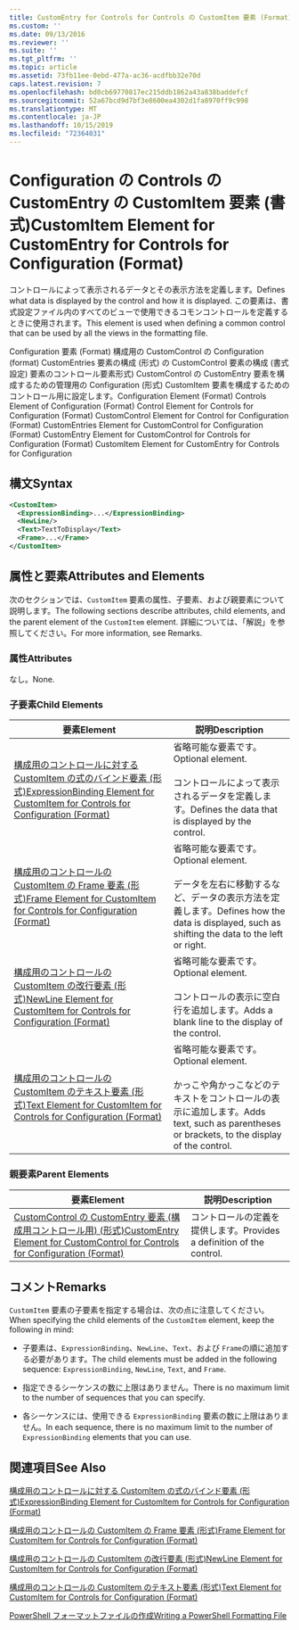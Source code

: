 ```yaml
---
title: CustomEntry for Controls for Controls の CustomItem 要素 (Format) |Microsoft Docs
ms.custom: ''
ms.date: 09/13/2016
ms.reviewer: ''
ms.suite: ''
ms.tgt_pltfrm: ''
ms.topic: article
ms.assetid: 73fb11ee-0ebd-477a-ac36-acdfbb32e70d
caps.latest.revision: 7
ms.openlocfilehash: bd0cb69770817ec215ddb1862a43a838baddefcf
ms.sourcegitcommit: 52a67bcd9d7bf3e8600ea4302d1fa8970ff9c998
ms.translationtype: MT
ms.contentlocale: ja-JP
ms.lasthandoff: 10/15/2019
ms.locfileid: "72364031"
---
```

# <a name="customitem-element-for-customentry-for-controls-for-configuration-format"></a><span data-ttu-id="aa926-102">Configuration の Controls の CustomEntry の CustomItem 要素 (書式)</span><span class="sxs-lookup"><span data-stu-id="aa926-102">CustomItem Element for CustomEntry for Controls for Configuration (Format)</span></span>

<span data-ttu-id="aa926-103">コントロールによって表示されるデータとその表示方法を定義します。</span><span class="sxs-lookup"><span data-stu-id="aa926-103">Defines what data is displayed by the control and how it is displayed.</span></span> <span data-ttu-id="aa926-104">この要素は、書式設定ファイル内のすべてのビューで使用できるコモンコントロールを定義するときに使用されます。</span><span class="sxs-lookup"><span data-stu-id="aa926-104">This element is used when defining a common control that can be used by all the views in the formatting file.</span></span>

<span data-ttu-id="aa926-105">Configuration 要素 (Format) 構成用の CustomControl の Configuration (format) CustomEntries 要素の構成 (形式) の CustomControl 要素の構成 (書式設定) 要素のコントロール要素形式) CustomControl の CustomEntry 要素を構成するための管理用の Configuration (形式) CustomItem 要素を構成するためのコントロール用に設定します。</span><span class="sxs-lookup"><span data-stu-id="aa926-105">Configuration Element (Format) Controls Element of Configuration (Format) Control Element for Controls for Configuration (Format) CustomControl Element for Control for Configuration (Format) CustomEntries Element for CustomControl for Configuration (Format) CustomEntry Element for CustomControl for Controls for Configuration (Format) CustomItem Element for CustomEntry for Controls for Configuration</span></span>

## <a name="syntax"></a><span data-ttu-id="aa926-106">構文</span><span class="sxs-lookup"><span data-stu-id="aa926-106">Syntax</span></span>

```xml
<CustomItem>
  <ExpressionBinding>...</ExpressionBinding>
  <NewLine/>
  <Text>TextToDisplay</Text>
  <Frame>...</Frame>
</CustomItem>
```

## <a name="attributes-and-elements"></a><span data-ttu-id="aa926-107">属性と要素</span><span class="sxs-lookup"><span data-stu-id="aa926-107">Attributes and Elements</span></span>

<span data-ttu-id="aa926-108">次のセクションでは、`CustomItem` 要素の属性、子要素、および親要素について説明します。</span><span class="sxs-lookup"><span data-stu-id="aa926-108">The following sections describe attributes, child elements, and the parent element of the `CustomItem` element.</span></span> <span data-ttu-id="aa926-109">詳細については、「解説」を参照してください。</span><span class="sxs-lookup"><span data-stu-id="aa926-109">For more information, see Remarks.</span></span>

### <a name="attributes"></a><span data-ttu-id="aa926-110">属性</span><span class="sxs-lookup"><span data-stu-id="aa926-110">Attributes</span></span>

<span data-ttu-id="aa926-111">なし。</span><span class="sxs-lookup"><span data-stu-id="aa926-111">None.</span></span>

### <a name="child-elements"></a><span data-ttu-id="aa926-112">子要素</span><span class="sxs-lookup"><span data-stu-id="aa926-112">Child Elements</span></span>

|<span data-ttu-id="aa926-113">要素</span><span class="sxs-lookup"><span data-stu-id="aa926-113">Element</span></span>|<span data-ttu-id="aa926-114">説明</span><span class="sxs-lookup"><span data-stu-id="aa926-114">Description</span></span>|
|-------------|-----------------|
|[<span data-ttu-id="aa926-115">構成用のコントロールに対する CustomItem の式のバインド要素 (形式)</span><span class="sxs-lookup"><span data-stu-id="aa926-115">ExpressionBinding Element for CustomItem for Controls for Configuration (Format)</span></span>](./expressionbinding-element-for-customitem-for-controls-for-configuration-format.md)|<span data-ttu-id="aa926-116">省略可能な要素です。</span><span class="sxs-lookup"><span data-stu-id="aa926-116">Optional element.</span></span><br /><br /> <span data-ttu-id="aa926-117">コントロールによって表示されるデータを定義します。</span><span class="sxs-lookup"><span data-stu-id="aa926-117">Defines the data that is displayed by the control.</span></span>|
|[<span data-ttu-id="aa926-118">構成用のコントロールの CustomItem の Frame 要素 (形式)</span><span class="sxs-lookup"><span data-stu-id="aa926-118">Frame Element for CustomItem for Controls for Configuration (Format)</span></span>](./frame-element-for-customitem-for-controls-for-configuration-format.md)|<span data-ttu-id="aa926-119">省略可能な要素です。</span><span class="sxs-lookup"><span data-stu-id="aa926-119">Optional element.</span></span><br /><br /> <span data-ttu-id="aa926-120">データを左右に移動するなど、データの表示方法を定義します。</span><span class="sxs-lookup"><span data-stu-id="aa926-120">Defines how the data is displayed, such as shifting the data to the left or right.</span></span>|
|[<span data-ttu-id="aa926-121">構成用のコントロールの CustomItem の改行要素 (形式)</span><span class="sxs-lookup"><span data-stu-id="aa926-121">NewLine Element for CustomItem for Controls for Configuration (Format)</span></span>](./newline-element-for-customitem-for-controls-for-configuration-format.md)|<span data-ttu-id="aa926-122">省略可能な要素です。</span><span class="sxs-lookup"><span data-stu-id="aa926-122">Optional element.</span></span><br /><br /> <span data-ttu-id="aa926-123">コントロールの表示に空白行を追加します。</span><span class="sxs-lookup"><span data-stu-id="aa926-123">Adds a blank line to the display of the control.</span></span>|
|[<span data-ttu-id="aa926-124">構成用のコントロールの CustomItem のテキスト要素 (形式)</span><span class="sxs-lookup"><span data-stu-id="aa926-124">Text Element for CustomItem for Controls for Configuration (Format)</span></span>](./text-element-for-customitem-for-controls-for-configuration-format.md)|<span data-ttu-id="aa926-125">省略可能な要素です。</span><span class="sxs-lookup"><span data-stu-id="aa926-125">Optional element.</span></span><br /><br /> <span data-ttu-id="aa926-126">かっこや角かっこなどのテキストをコントロールの表示に追加します。</span><span class="sxs-lookup"><span data-stu-id="aa926-126">Adds text, such as parentheses or brackets, to the display of the control.</span></span>|

### <a name="parent-elements"></a><span data-ttu-id="aa926-127">親要素</span><span class="sxs-lookup"><span data-stu-id="aa926-127">Parent Elements</span></span>

|<span data-ttu-id="aa926-128">要素</span><span class="sxs-lookup"><span data-stu-id="aa926-128">Element</span></span>|<span data-ttu-id="aa926-129">説明</span><span class="sxs-lookup"><span data-stu-id="aa926-129">Description</span></span>|
|-------------|-----------------|
|[<span data-ttu-id="aa926-130">CustomControl の CustomEntry 要素 (構成用コントロール用) (形式)</span><span class="sxs-lookup"><span data-stu-id="aa926-130">CustomEntry Element for CustomControl for Controls for Configuration (Format)</span></span>](./customentry-element-for-customcontrol-for-controls-for-configuration-format.md)|<span data-ttu-id="aa926-131">コントロールの定義を提供します。</span><span class="sxs-lookup"><span data-stu-id="aa926-131">Provides a definition of the control.</span></span>|

## <a name="remarks"></a><span data-ttu-id="aa926-132">コメント</span><span class="sxs-lookup"><span data-stu-id="aa926-132">Remarks</span></span>

<span data-ttu-id="aa926-133">`CustomItem` 要素の子要素を指定する場合は、次の点に注意してください。</span><span class="sxs-lookup"><span data-stu-id="aa926-133">When specifying the child elements of the `CustomItem` element, keep the following in mind:</span></span>

- <span data-ttu-id="aa926-134">子要素は、`ExpressionBinding`、`NewLine`、`Text`、および `Frame`の順に追加する必要があります。</span><span class="sxs-lookup"><span data-stu-id="aa926-134">The child elements must be added in the following sequence: `ExpressionBinding`, `NewLine`, `Text`, and `Frame`.</span></span>

- <span data-ttu-id="aa926-135">指定できるシーケンスの数に上限はありません。</span><span class="sxs-lookup"><span data-stu-id="aa926-135">There is no maximum limit to the number of sequences that you can specify.</span></span>

- <span data-ttu-id="aa926-136">各シーケンスには、使用できる `ExpressionBinding` 要素の数に上限はありません。</span><span class="sxs-lookup"><span data-stu-id="aa926-136">In each sequence, there is no maximum limit to the number of `ExpressionBinding` elements that you can use.</span></span>

## <a name="see-also"></a><span data-ttu-id="aa926-137">関連項目</span><span class="sxs-lookup"><span data-stu-id="aa926-137">See Also</span></span>

[<span data-ttu-id="aa926-138">構成用のコントロールに対する CustomItem の式のバインド要素 (形式)</span><span class="sxs-lookup"><span data-stu-id="aa926-138">ExpressionBinding Element for CustomItem for Controls for Configuration (Format)</span></span>](./expressionbinding-element-for-customitem-for-controls-for-configuration-format.md)

[<span data-ttu-id="aa926-139">構成用のコントロールの CustomItem の Frame 要素 (形式)</span><span class="sxs-lookup"><span data-stu-id="aa926-139">Frame Element for CustomItem for Controls for Configuration (Format)</span></span>](./frame-element-for-customitem-for-controls-for-configuration-format.md)

[<span data-ttu-id="aa926-140">構成用のコントロールの CustomItem の改行要素 (形式)</span><span class="sxs-lookup"><span data-stu-id="aa926-140">NewLine Element for CustomItem for Controls for Configuration (Format)</span></span>](./newline-element-for-customitem-for-controls-for-configuration-format.md)

[<span data-ttu-id="aa926-141">構成用のコントロールの CustomItem のテキスト要素 (形式)</span><span class="sxs-lookup"><span data-stu-id="aa926-141">Text Element for CustomItem for Controls for Configuration (Format)</span></span>](./text-element-for-customitem-for-controls-for-configuration-format.md)

[<span data-ttu-id="aa926-142">PowerShell フォーマットファイルの作成</span><span class="sxs-lookup"><span data-stu-id="aa926-142">Writing a PowerShell Formatting File</span></span>](./writing-a-powershell-formatting-file.md)
